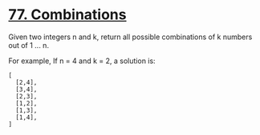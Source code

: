 [77. Combinations](https://leetcode.com/problems/combinations/description/)
=
Given two integers n and k, return all possible combinations of k numbers out of 1 ... n.

For example,
If n = 4 and k = 2, a solution is:
```$xslt
[
  [2,4],
  [3,4],
  [2,3],
  [1,2],
  [1,3],
  [1,4],
]
```


